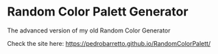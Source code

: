 # Random Color Palett Generator

The advanced version of my old Random Color Generator

Check the site here: https://pedrobarretto.github.io/RandomColorPalett/
